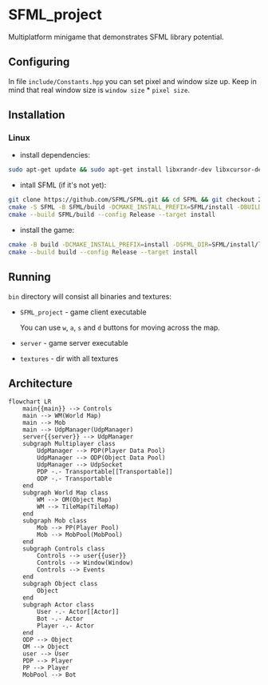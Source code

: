 # SFML_project

Multiplatform minigame that demonstrates SFML library potential.

## Configuring

In file `include/Constants.hpp` you can set pixel and window size up. Keep in mind that real window size is `window size` * `pixel size`.

## Installation

### Linux

- install dependencies:

```bash
sudo apt-get update && sudo apt-get install libxrandr-dev libxcursor-dev libudev-dev libopenal-dev libflac-dev libvorbis-dev libgl1-mesa-dev libegl1-mesa-dev libdrm-dev libgbm-dev
```

- intall SFML (if it's not yet):

```bash
git clone https://github.com/SFML/SFML.git && cd SFML && git checkout 2.6.x && cd ..
cmake -S SFML -B SFML/build -DCMAKE_INSTALL_PREFIX=SFML/install -DBUILD_SHARED_LIBS=FALSE
cmake --build SFML/build --config Release --target install
```

- install the game:

```bash
cmake -B build -DCMAKE_INSTALL_PREFIX=install -DSFML_DIR=SFML/install/lib/cmake/SFML -DBUILD_SHARED_LIBS=FALSE
cmake --build build --config Release --target install
```

## Running

`bin` directory will consist all binaries and textures:

- `SFML_project` - game client executable

    You can use `w`, `a`, `s` and `d` buttons for moving across the map.

- `server` - game server executable
- `textures` - dir with all textures

## Architecture

```mermaid
flowchart LR
    main{{main}} --> Controls
    main --> WM(World Map)
    main --> Mob
    main --> UdpManager(UdpManager)
    server{{server}} --> UdpManager
    subgraph Multiplayer class
        UdpManager --> PDP(Player Data Pool)
        UdpManager --> ODP(Object Data Pool)
        UdpManager --> UdpSocket
        PDP -.- Transportable[[Transportable]]
        ODP -.- Transportable
    end
    subgraph World Map class
        WM --> OM(Object Map)
        WM --> TileMap(TileMap)
    end
    subgraph Mob class
        Mob --> PP(Player Pool)
        Mob --> MobPool(MobPool)
    end
    subgraph Controls class
        Controls --> user{{user}}
        Controls --> Window(Window)
        Controls --> Events
    end
    subgraph Object class
        Object
    end
    subgraph Actor class
        User -.- Actor[[Actor]]
        Bot -.- Actor
        Player -.- Actor
    end
    ODP --> Object
    OM --> Object
    user --> User
    PDP --> Player
    PP --> Player
    MobPool --> Bot
```
